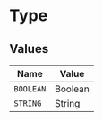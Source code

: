 # Type


## Values

| Name      | Value     |
| --------- | --------- |
| `BOOLEAN` | Boolean   |
| `STRING`  | String    |